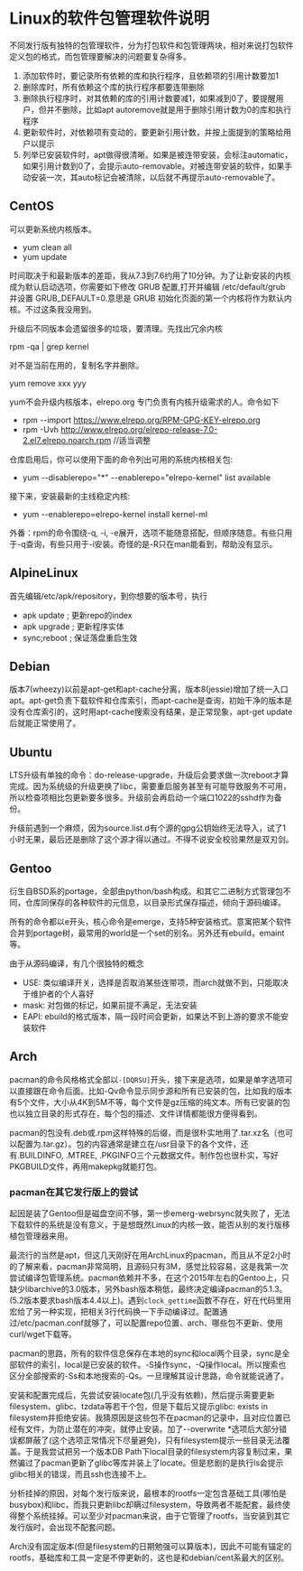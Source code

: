 # Linux的软件包管理软件说明

不同发行版有独特的包管理软件，分为打包软件和包管理两块，相对来说打包软件定义包的格式，而包管理要解决的问题要复杂得多。

1. 添加软件时，要记录所有依赖的库和执行程序，且依赖项的引用计数要加1
2. 删除库时，所有依赖这个库的执行程序都要连带删除
3. 删除执行程序时，对其依赖的库的引用计数要减1，如果减到0了，要提醒用户，但并不删除，比如apt autoremove就是用于删除引用计数为0的库和执行程序
4. 更新软件时，对依赖项有变动的，要更新引用计数，并按上面提到的策略给用户以提示
5. 列举已安装软件时，apt做得很清晰。如果是被连带安装，会标注automatic，如果引用计数到0了，会提示auto-removable。对被连带安装的软件，如果手动安装一次，其auto标记会被清除，以后就不再提示auto-removable了。

## CentOS

可以更新系统内核版本。

* yum clean all
* yum update

时间取决于和最新版本的差距，我从7.3到7.6约用了10分钟。为了让新安装的内核成为默认启动选项，你需要如下修改 GRUB 配置,打开并编辑 /etc/default/grub 并设置 GRUB_DEFAULT=0.意思是 GRUB 初始化页面的第一个内核将作为默认内核。不过这条我没用到。

升级后不同版本会遗留很多的垃圾，要清理。先找出冗余内核

rpm -qa | grep kernel

对不是当前在用的，复制名字并删除。

yum remove xxx  yyy

yum不会升级内核版本，elrepo.org 专门负责有内核升级需求的人。命令如下

* rpm --import https://www.elrepo.org/RPM-GPG-KEY-elrepo.org
* rpm -Uvh http://www.elrepo.org/elrepo-release-7.0-2.el7.elrepo.noarch.rpm  //适当调整

仓库启用后，你可以使用下面的命令列出可用的系统内核相关包:
* yum --disablerepo="*" --enablerepo="elrepo-kernel" list available

接下来，安装最新的主线稳定内核:
* yum --enablerepo=elrepo-kernel install kernel-ml

外番：rpm的命令围绕-q, -i, -e展开，选项不能随意搭配，但顺序随意。有些只用于-q查询，有些只用于-i安装。奇怪的是-R只在man能看到，帮助没有显示。

## AlpineLinux

首先编辑/etc/apk/repository，到你想要的版本号，执行

* apk update   ; 更新repo的index
* apk upgrade  ; 更新程序实体
* sync;reboot  ; 保证落盘重启生效

## Debian

版本7(wheezy)以前是apt-get和apt-cache分离，版本8(jessie)增加了统一入口apt。apt-get负责下载软件和仓库索引，而apt-cache是查询，初始干净的版本是没有仓库索引的，这时用apt-cache搜索没有结果，是正常现象，apt-get update后就能正常使用了。

## Ubuntu

LTS升级有单独的命令：do-release-upgrade，升级后会要求做一次reboot才算完成。因为系统级的升级更换了libc，需要重启服务甚至有可能导致服务不可用，所以检查项相比包更新要多很多。升级前会再启动一个端口1022的sshd作为备份。

升级前遇到一个麻烦，因为source.list.d有个源的gpg公钥始终无法导入，试了1小时无果，最后还是删除了这个源才得以通过。不得不说安全校验果然是双刃剑。

## Gentoo

衍生自BSD系的portage，全部由python/bash构成。和其它二进制方式管理包不同，仓库同保存的各种软件的元信息，以目录形式保存描述，倾向于源码编译。

所有的命令都以e开头，核心命令是emerge，支持5种安装格式。意寓把某个软件合并到portage树，最常用的world是一个set的别名。另外还有ebuild，emaint等。

由于从源码编译，有几个很独特的概念

* USE: 类似编译开关，选择是否取消某些连带项，而arch就做不到，只能取决于维护者的个人喜好
* mask: 对包做的标记，如果前提不满足，无法安装
* EAPI: ebuild的格式版本，隔一段时间会更新，如果达不到上游的要求不能安装软件

## Arch

pacman的命令风格格式全部以`-[DQRSU]`开头，接下来是选项，如果是单字选项可以直接跟在命令后面。比如-Qv命令显示同步源和所有已安装的包，比如我的版本有5个文件，大小从4K到5M不等，每个文件是gz压缩的纯文本。所有已安装的包也以独立目录的形式存在，每个包的描述、文件详情都能很方便得看到。

pacman的包没有.deb或.rpm这样特殊的后缀，而是很朴实地用了.tar.xz名（也可以配置为.tar.gz）。包的内容通常是建立在/usr目录下的各个文件，还有.BUILDINFO, .MTREE, .PKGINFO三个元数据文件。制作包也很朴实，写好PKGBUILD文件，再用makepkg就能打包。

### pacman在其它发行版上的尝试

起因是装了Gentoo但是磁盘空间不够，第一步emerg-webrsync就失败了，无法下载软件的系统是没有意义，于是想既然Linux的内核一致，能否从别的发行版移植包管理器来用。

最流行的当然是apt，但这几天刚好在用ArchLinux的pacman，而且从不足2小时的了解来看，pacman非常简明，且源码只有3M，感觉比较容易，这是我第一次尝试编译包管理系统。pacman依赖并不多，在这个2015年左右的Gentoo上，只缺少libarchive的3.0版本，另外bash版本稍低，最终决定编译pacman的5.1.3。(5.2版本要求bash版本4.4以上)。遇到`clock_gettime`函数不存在，好在代码里用宏给了另一种实现，把相关3行代码换一下手动编译过。配置通过/etc/pacman.conf就够了，可以配置repo位置、arch、哪些包不更新、使用curl/wget下载等。

pacman的思路，所有的软件信息保存在本地的sync和local两个目录，sync是全部软件的索引，local是已安装的软件。-S操作sync，-Q操作local。所以搜索也区分全部搜索的-Ss和本地搜索的-Qs。一旦理解其设计思路，命令就能说通了。

安装和配置完成后，先尝试安装locate包(几乎没有依赖)，然后提示需要更新filesystem、glibc、tzdata等若干个包，但是下载后又提示glibc:  exists in filesystem并拒绝安装。我猜原因是这些包不在pacman的记录中，且对应位置已经有文件，为防止潜在的冲突，就停止安装。加了--overwrite \*选项后大部分错误都屏蔽了(这个选项正常情况下尽量避免)，只有filesystem提示一些目录无法覆盖。于是我尝试把另一个版本DB Path下local目录的filesystem内容复制过来，果然骗过了pacman更新了glibc等库并装上了locate。但是悲剧的是执行ls会提示glibc相关的错误，而且ssh也连接不上。

分析挂掉的原因，对每个发行版来说，最根本的rootfs一定包含基础工具(哪怕是busybox)和libc，而我只更新libc却瞒过filesystem，导致两者不能配套，最终使得整个系统挂掉。可以至少对pacman来说，由于它管理了rootfs，当安装到其它发行版时，会出现不配套问题。

Arch没有固定版本(但是filesystem的日期勉强可以算版本)，因此不可能有锚定的rootfs，基础库和工具一定是不停更新的，这也是和debian/cent系最大的区别。